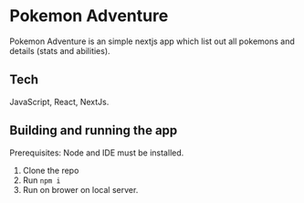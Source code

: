 # Pokemon Adventure

Pokemon Adventure is an simple nextjs app which list out all pokemons and details (stats and abilities).

## Tech

JavaScript, React, NextJs.

## Building and running the app

Prerequisites: Node and IDE must be installed. 

1. Clone the repo
2. Run `npm i`
3. Run on brower on local server.
